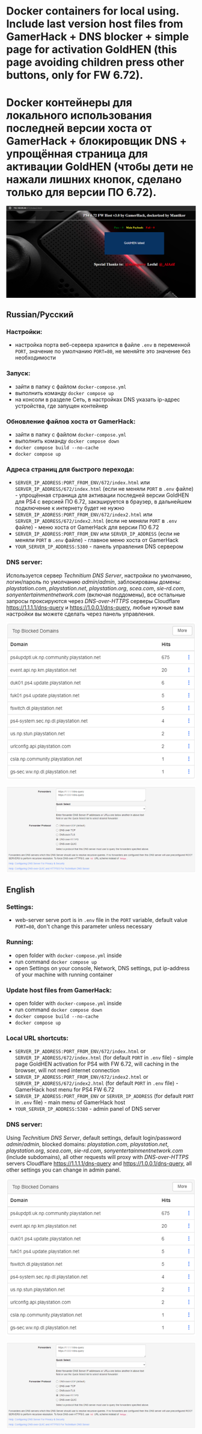 # Docker containers for local using. Include last version host files from GamerHack + DNS blocker + simple page for activation GoldHEN (this page avoiding children press other buttons, only for FW 6.72).

# Docker контейнеры для локального использования последней версии хоста от GamerHack + блокировщик DNS + упрощённая страница для активации GoldHEN (чтобы дети не нажали лишних кнопок, сделано только для версии ПО 6.72).

![](./img/simple_goldhen.png)

## Russian/Русский

### Настройки:

- настройка порта веб-сервера хранится в файле `.env` в переменной `PORT`, значение по умолчанию `PORT=80`, не меняйте это значение без необходимости

### Запуск:

- зайти в папку с файлом `docker-compose.yml`
- выполнить команду `docker compose up`
- на консоли в разделе Сеть, в настройках DNS указать ip-адрес устройства, где запущен контейнер

### Обновление файлов хоста от GamerHack:

 - зайти в папку с файлом `docker-compose.yml`
 - выполнить команду `docker compose down`
 - `docker compose build --no-cache`
 - `docker compose up`

### Адреса страниц для быстрого перехода:

- `SERVER_IP_ADDRESS:PORT_FROM_ENV/672/index.html` или `SERVER_IP_ADDRESS/672/index.html` (если не меняли `PORT` в `.env` файле) - упрощённая страница для активации последней версии GoldHEN для PS4 c версией ПО 6.72, закэшируется в браузер, в дальнейшем подключение к интернету будет не нужно
- `SERVER_IP_ADDRESS:PORT_FROM_ENV/672/index2.html` или `SERVER_IP_ADDRESS/672/index2.html` (если не меняли `PORT` в `.env` файле) - меню хоста от GamerHack для версии ПО 6.72
- `SERVER_IP_ADDRESS:PORT_FROM_ENV` или `SERVER_IP_ADDRESS` (если не меняли `PORT` в `.env` файле) - главное меню хоста от GamerHack
- `YOUR_SERVER_IP_ADDRESS:5380` - панель управления DNS сервером

### DNS server:

Используется сервер _Technitium DNS Server_, настройки по умолчанию, логин/пароль по умолчанию _admin_/_admin_, заблокированы домены: _playstation.com_, _playstation.net_, _playstation.org_, _scea.com_, _sie-rd.com_, _sonyentertainmentnetwork.com_ (включая поддомены), все остальные запросы проксируются через _DNS-over-HTTPS_ серверы Cloudflare https://1.1.1.1/dns-query и https://1.0.0.1/dns-query, любые нужные вам настройки вы можете сделать через панель управления.

![](./img/blocked.png)

![](./img/forwarders.png)


## English

### Settings:

- web-server serve port is in `.env` file in the `PORT` variable, default value `PORT=80`, don't change this parameter unless necessary 

### Running:

- open folder with `docker-compose.yml` inside
- run command `docker compose up`
- open Settings on your console, Network, DNS settings, put ip-address of your machine with running container

### Update host files from GamerHack:

 - open folder with `docker-compose.yml` inside
 - run command `docker compose down`
 - `docker compose build --no-cache`
 - `docker compose up`

### Local URL shortcuts:

- `SERVER_IP_ADDRESS:PORT_FROM_ENV/672/index.html` or `SERVER_IP_ADDRESS/672/index.html` (for default `PORT` in `.env` file) - simple page GoldHEN activation for PS4 with FW 6.72, will caching in the browser, will not need internet connection
- `SERVER_IP_ADDRESS:PORT_FROM_ENV/672/index2.html` or `SERVER_IP_ADDRESS/672/index2.html` (for default `PORT` in `.env` file) - GamerHack host menu for PS4 FW 6.72
- `SERVER_IP_ADDRESS:PORT_FROM_ENV` or `SERVER_IP_ADDRESS` (for default `PORT` in `.env` file) - main menu of GamerHack host
- `YOUR_SERVER_IP_ADDRESS:5380` - admin panel of DNS server

### DNS server:

Using _Technitium DNS Server_, default settings, default login/password _admin_/_admin_, blocked domains: _playstation.com_, _playstation.net_, _playstation.org_, _scea.com_, _sie-rd.com_, _sonyentertainmentnetwork.com_ (include subdomains), all other requests will proxy with _DNS-over-HTTPS_ servers Cloudflare https://1.1.1.1/dns-query and https://1.0.0.1/dns-query, all other settings you can change in admin panel.

![](./img/blocked.png)

![](./img/forwarders.png)

